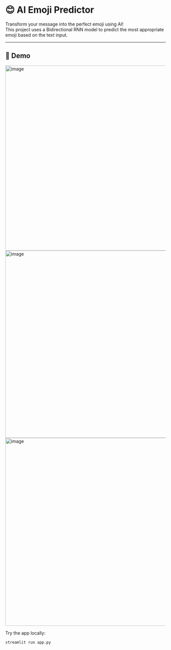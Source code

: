 # 😊 AI Emoji Predictor

Transform your message into the perfect emoji using AI!  
This project uses a Bidirectional RNN model to predict the most appropriate emoji based on the text input.

---

## 🚀 Demo
<img width="805" height="579" alt="image" src="https://github.com/user-attachments/assets/bae1ded6-2128-4fd0-8a9a-2660d2b6b0f2" />

<img width="1021" height="586" alt="image" src="https://github.com/user-attachments/assets/58394bfc-daf2-4b09-9026-590421cee4d4" />

<img width="893" height="588" alt="image" src="https://github.com/user-attachments/assets/9936f39f-3d63-4977-ac2a-c50e2ed7adb8" />


Try the app locally:
```bash
streamlit run app.py
